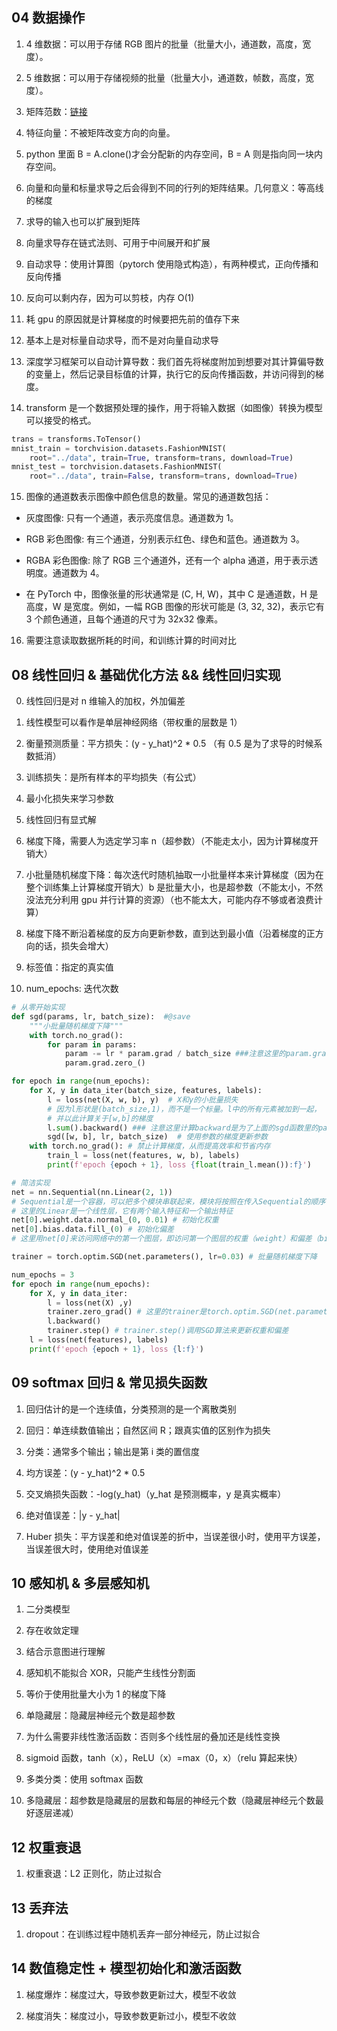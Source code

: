 ## 04 数据操作

1. 4 维数据：可以用于存储 RGB 图片的批量（批量大小，通道数，高度，宽度）。

2. 5 维数据：可以用于存储视频的批量（批量大小，通道数，帧数，高度，宽度）。

3. 矩阵范数：[链接](https://blog.csdn.net/weixin_43660703/article/details/108422077)

4. 特征向量：不被矩阵改变方向的向量。

5. python 里面 B = A.clone()才会分配新的内存空间，B = A 则是指向同一块内存空间。

6. 向量和向量和标量求导之后会得到不同的行列的矩阵结果。几何意义：等高线的梯度

7. 求导的输入也可以扩展到矩阵

8. 向量求导存在链式法则、可用于中间展开和扩展

9. 自动求导：使用计算图（pytorch 使用隐式构造），有两种模式，正向传播和反向传播

10. 反向可以剩内存，因为可以剪枝，内存 O(1)

11. 耗 gpu 的原因就是计算梯度的时候要把先前的值存下来

12. 基本上是对标量自动求导，而不是对向量自动求导

13. 深度学习框架可以自动计算导数：我们首先将梯度附加到想要对其计算偏导数的变量上，然后记录目标值的计算，执行它的反向传播函数，并访问得到的梯度。

14. transform 是一个数据预处理的操作，用于将输入数据（如图像）转换为模型可以接受的格式。

```python
trans = transforms.ToTensor()
mnist_train = torchvision.datasets.FashionMNIST(
    root="../data", train=True, transform=trans, download=True)
mnist_test = torchvision.datasets.FashionMNIST(
    root="../data", train=False, transform=trans, download=True)
```

15. 图像的通道数表示图像中颜色信息的数量。常见的通道数包括：

- 灰度图像: 只有一个通道，表示亮度信息。通道数为 1。

- RGB 彩色图像: 有三个通道，分别表示红色、绿色和蓝色。通道数为 3。

- RGBA 彩色图像: 除了 RGB 三个通道外，还有一个 alpha 通道，用于表示透明度。通道数为 4。

- 在 PyTorch 中，图像张量的形状通常是 (C, H, W)，其中 C 是通道数，H 是高度，W 是宽度。例如，一幅 RGB 图像的形状可能是 (3, 32, 32)，表示它有 3 个颜色通道，且每个通道的尺寸为 32x32 像素。

16. 需要注意读取数据所耗的时间，和训练计算的时间对比

## 08 线性回归 & 基础优化方法 && 线性回归实现

0. 线性回归是对 n 维输入的加权，外加偏差

1. 线性模型可以看作是单层神经网络（带权重的层数是 1）

2. 衡量预测质量：平方损失：(y - y_hat)^2 \* 0.5 （有 0.5 是为了求导的时候系数抵消）

3. 训练损失：是所有样本的平均损失（有公式）

4. 最小化损失来学习参数

5. 线性回归有显式解

6. 梯度下降，需要人为选定学习率 n（超参数）（不能走太小，因为计算梯度开销大）

7. 小批量随机梯度下降：每次迭代时随机抽取一小批量样本来计算梯度（因为在整个训练集上计算梯度开销大）b 是批量大小，也是超参数（不能太小，不然没法充分利用 gpu 并行计算的资源）（也不能太大，可能内存不够或者浪费计算）

8. 梯度下降不断沿着梯度的反方向更新参数，直到达到最小值（沿着梯度的正方向的话，损失会增大）

9. 标签值：指定的真实值

10. num_epochs: 迭代次数

```python
# 从零开始实现
def sgd(params, lr, batch_size):  #@save
    """小批量随机梯度下降"""
    with torch.no_grad():
        for param in params:
            param -= lr * param.grad / batch_size ###注意这里的param.grad是因为在下面的l.sum().backward()计算了梯度，除以batch_size是因为l.sum()得到的是一个batch_size大小的和，要平均一下
            param.grad.zero_()

for epoch in range(num_epochs):
    for X, y in data_iter(batch_size, features, labels):
        l = loss(net(X, w, b), y)  # X和y的小批量损失
        # 因为l形状是(batch_size,1)，而不是一个标量。l中的所有元素被加到一起，
        # 并以此计算关于[w,b]的梯度
        l.sum().backward() ### 注意这里计算backward是为了上面的sgd函数里的param.grad能够有值
        sgd([w, b], lr, batch_size)  # 使用参数的梯度更新参数
    with torch.no_grad(): # 禁止计算梯度，从而提高效率和节省内存
        train_l = loss(net(features, w, b), labels)
        print(f'epoch {epoch + 1}, loss {float(train_l.mean()):f}')
```

```python
# 简洁实现
net = nn.Sequential(nn.Linear(2, 1))
# Sequential是一个容器，可以把多个模块串联起来，模块将按照在传入Sequential的顺序依次被添加到计算图中执行
# 这里的Linear是一个线性层，它有两个输入特征和一个输出特征
net[0].weight.data.normal_(0, 0.01) # 初始化权重
net[0].bias.data.fill_(0) # 初始化偏差
# 这里用net[0]来访问网络中的第一个图层，即访问第一个图层的权重（weight）和偏差（bias）

trainer = torch.optim.SGD(net.parameters(), lr=0.03) # 批量随机梯度下降

num_epochs = 3
for epoch in range(num_epochs):
    for X, y in data_iter:
        l = loss(net(X) ,y)
        trainer.zero_grad() # 这里的trainer是torch.optim.SGD(net.parameters(), lr=0.03)的实例，zero_grad()函数可以将梯度清零
        l.backward()
        trainer.step() # trainer.step()调用SGD算法来更新权重和偏差
    l = loss(net(features), labels)
    print(f'epoch {epoch + 1}, loss {l:f}')
```

## 09 softmax 回归 & 常见损失函数

1. 回归估计的是一个连续值，分类预测的是一个离散类别

2. 回归：单连续数值输出；自然区间 R；跟真实值的区别作为损失

3. 分类：通常多个输出；输出是第 i 类的置信度

4. 均方误差：(y - y_hat)^2 \* 0.5

5. 交叉熵损失函数：-log(y_hat)（y_hat 是预测概率，y 是真实概率）

6. 绝对值误差：|y - y_hat|

7. Huber 损失：平方误差和绝对值误差的折中，当误差很小时，使用平方误差，当误差很大时，使用绝对值误差

## 10 感知机 & 多层感知机

1. 二分类模型

2. 存在收敛定理

3. 结合示意图进行理解

4. 感知机不能拟合 XOR，只能产生线性分割面

5. 等价于使用批量大小为 1 的梯度下降

6. 单隐藏层：隐藏层神经元个数是超参数

7. 为什么需要非线性激活函数：否则多个线性层的叠加还是线性变换

8. sigmoid 函数，tanh（x），ReLU（x）=max（0，x）（relu 算起来快）

9. 多类分类：使用 softmax 函数

10. 多隐藏层：超参数是隐藏层的层数和每层的神经元个数（隐藏层神经元个数最好逐层递减）

## 12 权重衰退

1. 权重衰退：L2 正则化，防止过拟合

## 13 丢弃法

1. dropout：在训练过程中随机丢弃一部分神经元，防止过拟合

## 14 数值稳定性 + 模型初始化和激活函数

1. 梯度爆炸：梯度过大，导致参数更新过大，模型不收敛

2. 梯度消失：梯度过小，导致参数更新过小，模型不收敛
